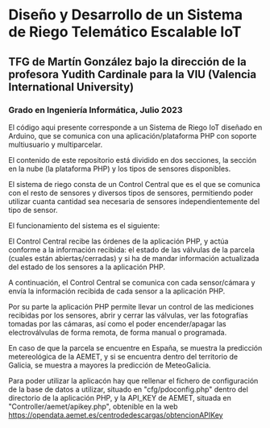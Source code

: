 # Diseño y Desarrollo de un Sistema de Riego Telemático Escalable IoT

## TFG de Martín González bajo la dirección de la profesora Yudith Cardinale para la VIU (Valencia International University)

### Grado en Ingeniería Informática, Julio 2023

El código aqui presente corresponde a un Sistema de Riego IoT diseñado en Arduino, que se comunica con una aplicación/plataforma PHP con soporte multiusuario y multiparcelar.

El contenido de este repositorio está dividido en dos secciones, la sección en la nube (la plataforma PHP) y los tipos de sensores disponibles.

El sistema de riego consta de un Control Central que es el que se comunica con el resto de sensores y diversos tipos de sensores, permitiendo poder utilizar cuanta cantidad sea necesaria de sensores independientemente del tipo de sensor.

El funcionamiento del sistema es el siguiente:

El Control Central recibe las órdenes de la aplicación PHP, y actúa conforme a la información recibida: el estado de las válvulas de la parcela (cuales están abiertas/cerradas) y si ha de mandar información actualizada del estado de los sensores a la aplicación PHP.

A continuación, el Control Central se comunica con cada sensor/cámara y envía la información recibida de cada sensor a la aplicación PHP.

Por su parte la aplicación PHP permite llevar un control de las mediciones recibidas por los sensores, abrir y cerrar las válvulas, ver las fotografías tomadas por las cámaras, así como el poder encender/apagar las electroválvulas de forma remota, de forma manual o programada.

En caso de que la parcela se encuentre en España, se muestra la predicción metereológica de la AEMET, y si se encuentra dentro del territorio de Galicia, se muestra a mayores la predicción de MeteoGalicia.

Para poder utilizar la aplicacón hay que rellenar el fichero de configuración de la base de datos a utilizar, situado en "cfg/pdoconfig.php" dentro del directorio de la aplicación PHP, y la API_KEY de AEMET, situada en "Controller/aemet/apikey.php", obtenible en la web https://opendata.aemet.es/centrodedescargas/obtencionAPIKey
